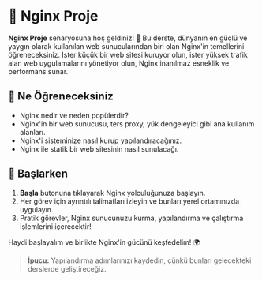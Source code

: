 # 🚀 Nginx Proje

**Nginx Proje** senaryosuna hoş geldiniz! 🎉 Bu derste, dünyanın en güçlü ve yaygın olarak kullanılan web sunucularından biri olan Nginx'in temellerini öğreneceksiniz. İster küçük bir web sitesi kuruyor olun, ister yüksek trafik alan web uygulamalarını yönetiyor olun, Nginx inanılmaz esneklik ve performans sunar.

## 🌟 Ne Öğreneceksiniz

- Nginx nedir ve neden popülerdir?
- Nginx'in bir web sunucusu, ters proxy, yük dengeleyici gibi ana kullanım alanları.
- Nginx'i sisteminize nasıl kurup yapılandıracağınız.
- Nginx ile statik bir web sitesinin nasıl sunulacağı.

## 🚀 Başlarken

1. **Başla** butonuna tıklayarak Nginx yolculuğunuza başlayın.
2. Her görev için ayrıntılı talimatları izleyin ve bunları yerel ortamınızda uygulayın.
3. Pratik görevler, Nginx sunucunuzu kurma, yapılandırma ve çalıştırma işlemlerini içerecektir!

Haydi başlayalım ve birlikte Nginx'in gücünü keşfedelim! 🌍

> **İpucu:** Yapılandırma adımlarınızı kaydedin, çünkü bunları gelecekteki derslerde geliştireceğiz.
